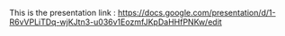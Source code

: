 This is the presentation link : https://docs.google.com/presentation/d/1-R6vVPLiTDq-wjKJtn3-u036v1EozmfJKpDaHHfPNKw/edit
